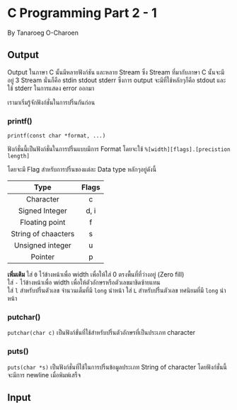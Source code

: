 # C Programming Part 2 - 1

By Tanaroeg  O-Charoen

## Output

Output ในภาษา C นั้นมีหลายฟังก์ชัน และหลาย Stream ซึ่ง Stream ที่มากับภาษา C นั้นจะมี อยู่ 3 Stream นั่นก็คือ stdin stdout stderr ซึ่งการ output จะมีที่ใช้หลักๆก็คือ stdout และใช้ stderr ในการแสดง error ออกมา  

เรามาเริ่มรู้จักฟังก์ชั่นในการปริ้นกันก่อน  

### printf()

`printf(const char *format, ...)`  

ฟังก์ชั่นนี้เป็นฟังก์ชั่นในการปริ้นแบบมีการ Format โดยจะใช้ `%[width][flags].[precistion length]`

โดยจะมี Flag สำหรับการปริ้นของแต่ละ Data type หลักๆอยู่ดังนี้

|        Type         | Flags |
| :-----------------: | :---: |
|      Character      |   c   |
|   Signed Integer    | d, i  |
|   Floating point    |   f   |
| String of chaacters |   s   |
|  Unsigned integer   |   u   |
|       Pointer       |   p   |

**เพิ่มเติม**
ใส่ `0` ไว้ข้างหน้าเพื่อ width เพื่อให้ใส่ 0 ตรงพื้นที่ที่ว่างอยู่ (Zero fill)  
ใส่ `-` ไว้ข้างหน้าเพื่อ width เพื่อให้ตัวอักษรหรือตัวเลขมาชิดซ้ายแทน  
ใส่ `l` สำหรับปริ้นตัวเลข จำนวนเต็มที่มี `long` นำหน้า
ใส่ `L` สำหรับปริ้นตัวเลข ทศนิยมที่มี `long` นำหน้า

### putchar()

`putchar(char c)` เป็นฟังก์ขั่นที่ใช้สำหรับปริ้นตัวอักษรที่เป็นประเภท character

### puts()

`puts(char *s)` เป็นฟังก์ชั่นที่ใช้ในการปริ้นข้อมูลประเภท String of character โดยฟังก์ชั่นนี้จะมีการ newline เมื่อพิมพ์เสร็จ

## Input



